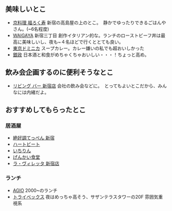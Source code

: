 
## 美味しいとこ
- [京料理 福ろく寿](http://www.restaurants-park.jp/restaurant/?id=2)
新宿の高島屋の上のとこ。　静かでゆったりできるごはんやさん。(~6名程度)
- [WAIGAYA](http://tabelog.com/tokyo/A1304/A130401/13178884/) 新宿三丁目 創作イタリアン的な。ランチのローストビーフ丼は最高に美味しいし、夜も~４名ほどで行くととても良い。 
- [東京ドミニカ](http://tabelog.com/tokyo/A1304/A130401/13124113/) スープカレー。カレー嫌いの私でも超おいしかった
- [銀政](http://www.nomura-shop.com/shop/B2_ginmasa.html) 日本酒と和食がめちゃくちゃおいしい・・・！ちょっと高め。


## 飲み会企画するのに便利そうなとこ
- [リビング バー 新宿店](http://tabelog.com/tokyo/A1304/A130401/13036670/) 会社の飲み会などに。　とってもよいとこだから、みんなには内緒だよ。

## おすすめしてもらったとこ
### 居酒屋
- [絶好調てっぺん 新宿](http://tabelog.com/tokyo/A1304/A130401/13048213/)
- [ハートビート](http://tabelog.com/tokyo/A1304/A130401/13072607/)
- [いちりん](http://tabelog.com/tokyo/A1304/A130401/13026191/)
- [げんかい食堂](http://tabelog.com/tokyo/A1304/A130402/13034023/)
- [ラ・ヴィレッタ 新宿店](https://tabelog.com/tokyo/A1304/A130401/13019174/)

### ランチ
- [AGIO](https://www.mikasakaikan.co.jp/restaurant/agio/shinjuku/index) 2000~のランチ
- [トライベックス](https://tabelog.com/tokyo/A1304/A130401/13004255/) 夜はめっちゃ高そう、サザンテラスタワーの20F 雰囲気重視系
